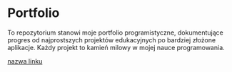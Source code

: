 # Portfolio
To repozytorium stanowi moje portfolio programistyczne, dokumentujące progres od najprostszych projektów edukacyjnych po bardziej złożone aplikacje. Każdy projekt to kamień milowy w mojej nauce programowania.

[nazwa linku](link)
